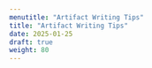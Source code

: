 ```yaml
---
menutitle: "Artifact Writing Tips"
title: "Artifact Writing Tips"
date: 2025-01-25
draft: true
weight: 80
---
```

